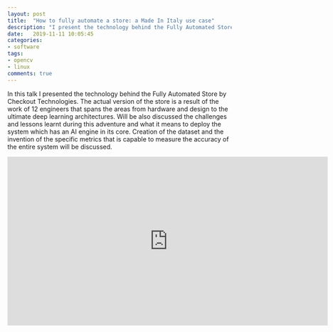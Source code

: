 ```yaml
---
layout: post
title:  "How to fully automate a store: a Made In Italy use case"
description: "I present the technology behind the Fully Automated Store by Checkout Technologies"
date:   2019-11-11 10:05:45
categories:
- software
tags:
- opencv
- linux
comments: true
---
```


In this talk I presented the technology behind the Fully Automated Store by Checkout Technologies. 
The actual version of the store is a result of the work of 12 engineers that spans the areas from hardware 
and design to the ultimate deep learning architectures. Will be also discussed the challenges and lessons learnt during 
this adventure and what it means to deploy the system which has an AI engine in its core. Creation of the dataset
and the invention of the specific metrics that is capable to measure the accuracy of the entire system will be discussed.



<iframe width="720" height="380" src="https://www.youtube.com/embed/glpcIJLvyjY" frameborder="0" allow="autoplay; encrypted-media" allowfullscreen></iframe>

